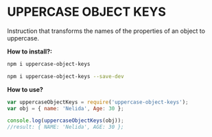 # UPPERCASE OBJECT KEYS

Instruction that transforms the names of the properties of an object to uppercase.

**How to install?:**
```bash
npm i uppercase-object-keys
```
```bash
npm i uppercase-object-keys --save-dev
```

**How to use?**
```javascript
var uppercaseObjectKeys = require('uppercase-object-keys');
var obj = { name: 'Nelida', Age: 30 };

console.log(uppercaseObjectKeys(obj));
//result: { NAME: 'Nelida', AGE: 30 };

```
